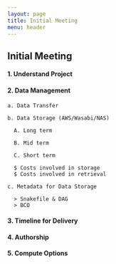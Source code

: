 ```yaml
---
layout: page
title: Initial Meeting
menu: header
---
```


## Initial Meeting

#### 1. Understand Project


#### 2. Data Management

    a. Data Transfer
  
    b. Data Storage (AWS/Wasabi/NAS)
  
      A. Long term
    
      B. Mid term
    
      C. Short term
    
      $ Costs involved in storage
      $ Costs involved in retrieval
    
    c. Metadata for Data Storage
    
      > Snakefile & DAG
      > BCO

#### 3. Timeline for Delivery


#### 4. Authorship


#### 5. Compute Options

